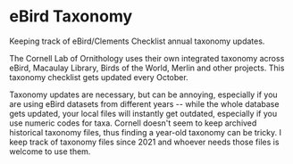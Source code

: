 # eBird Taxonomy

Keeping track of eBird/Clements Checklist annual taxonomy updates.

The Cornell Lab of Ornithology uses their own integrated taxonomy across eBird, Macaulay Library, Birds of the World, Merlin and other projects. This taxonomy checklist gets updated every October.

Taxonomy updates are necessary, but can be annoying, especially if you are using eBird datasets from different years -- while the whole database gets updated, your local files will instantly get outdated, especially if you use numeric codes for taxa. Cornell doesn't seem to keep archived historical taxonomy files, thus finding a year-old taxonomy can be tricky. I keep track of taxonomy files since 2021 and whoever needs those files is welcome to use them.
